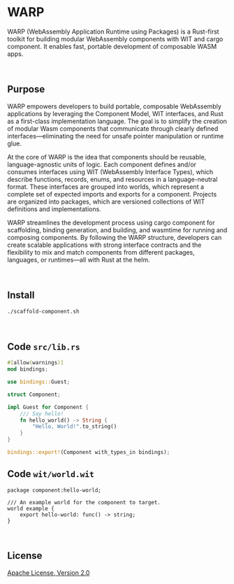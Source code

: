 # WARP
WARP (WebAssembly Application Runtime using Packages) is a Rust-first toolkit for building modular WebAssembly components with WIT and cargo component. It enables fast, portable development of composable WASM apps.

<br>

## Purpose
WARP empowers developers to build portable, composable WebAssembly applications by leveraging the Component Model, WIT interfaces, and Rust as a first-class implementation language. The goal is to simplify the creation of modular Wasm components that communicate through clearly defined interfaces—eliminating the need for unsafe pointer manipulation or runtime glue.

At the core of WARP is the idea that components should be reusable, language-agnostic units of logic. Each component defines and/or consumes interfaces using WIT (WebAssembly Interface Types), which describe functions, records, enums, and resources in a language-neutral format. These interfaces are grouped into worlds, which represent a complete set of expected imports and exports for a component. Projects are organized into packages, which are versioned collections of WIT definitions and implementations.

WARP streamlines the development process using cargo component for scaffolding, binding generation, and building, and wasmtime for running and composing components. By following the WARP structure, developers can create scalable applications with strong interface contracts and the flexibility to mix and match components from different packages, languages, or runtimes—all with Rust at the helm.

<br>

## Install
```bash
./scaffold-component.sh
```

<br>

## Code `src/lib.rs`
```rust
#[allow(warnings)]
mod bindings;

use bindings::Guest;

struct Component;

impl Guest for Component {
    /// Say hello!
    fn hello_world() -> String {
        "Hello, World!".to_string()
    }
}

bindings::export!(Component with_types_in bindings);
```

## Code `wit/world.wit`
```
package component:hello-world;

/// An example world for the component to target.
world example {
    export hello-world: func() -> string;
}
```

<br>

## License
[Apache License, Version 2.0](https://www.apache.org/licenses/LICENSE-2.0)
